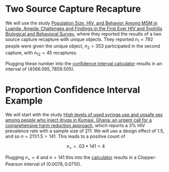 <script type="text/x-mathjax-config">
    MathJax.Hub.Config({
      tex2jax: {
        skipTags: ['script', 'noscript', 'style', 'textarea', 'pre'],
        inlineMath: [['$','$']]
      }
    });
  </script>
  <script src="https://cdn.mathjax.org/mathjax/latest/MathJax.js?config=TeX-AMS-MML_HTMLorMML" type="text/javascript"></script> 

# Two Source Capture Recapture

We will use the study [Population Size, HIV, and Behavior Among MSM in Luanda,
Angola: Challenges and Findings in the First Ever HIV and
Syphilis Biological and Behavioral Survey](https://www.ncbi.nlm.nih.gov/pmc/articles/PMC4733005/pdf/nihms753095.pdff), where they reported the results of a two source capture recapture with unique objects. They reported $n_1=792$ people were given the unique object, $n_2=353$ participated in the second capture, with $n_{12}=45$ recaptures.

Plugging these number into the [confidence interval calculator](https://www.quantitativeskills.com/sisa/statistics/crc.htm) results in an interval of $(4566.095,7859.505)$.


# Proportion Confidence Interval Example

We will start with the study [High levels of used syringe use and unsafe sex among people who inject drugs in Kumasi, Ghana: an urgent call for a comprehensive harm reduction approach](https://harmreductionjournal.biomedcentral.com/articles/10.1186/s12954-021-00510-7), which reports a 3% HIV prevalence rate with a sample size of 211. We will use a design effect of 1.5, and so $n=211/1.5=141$. This leads to a positive count of

$$n_+ = .03 * 141 = 4$$

Plugging $n_+=4$ and $n=141$ this into the [calculator](https://epitools.ausvet.com.au/ciproportion) results in a Clopper-Pearson interval of $(0.0078, 0.0710)$.
